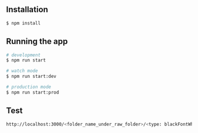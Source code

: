 ## Installation

```bash
$ npm install
```

## Running the app

```bash
# development
$ npm run start

# watch mode
$ npm run start:dev

# production mode
$ npm run start:prod
```

## Test

```bash
http://localhost:3000/<folder_name_under_raw_folder>/<type: blackFontWhiteBG or whiteFontBlackBG>
```
